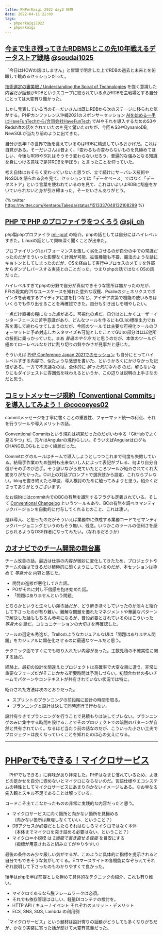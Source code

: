 ```yaml
---
title: PHPerKaigi 2022 day2 感想
date: 2022-04-11 22:00
tags:
  - phperkaigi2022
  - phperkaigi
---
```


## [今まで生き残ってきたRDBMSとこの先10年戦えるデータストア戦略](https://speakerdeck.com/soudai/database-now-and-in-the-past) [@soudai1025](https://twitter.com/soudai1025)

「今日はHOWの話はしません」と冒頭で明言した上でRDBの過去と未来とを俯瞰して眺めるセッションだった。

[技術選定の審美眼 / Understanding the Spiral of Technologies](https://speakerdeck.com/twada/understanding-the-spiral-of-technologies) を強く意識した内容だが話題がRDBというスコープに絞られている点がRDBを主戦場とする自分にとっては大変有り難かった。

しかし発表している当のそーだいさんは既にRDBから次のステージに移られた気がする。PHPカンファレンス沖縄2021のスポンサーセッション [AIを始める一手はHaveFunTechから/合同会社HaveFunTech](https://www.youtube.com/watch?v=kOhsJCW9YIE&t=13086s) でAIやそれを導入するためのS3やRedshiftの話をされていたのを見て驚いたのだが、今回もS3やDynamoDB, NewSQLが当たり前のように出てきた。

自分が長年ITの世界で飯を食えているのはRDBに精通しているおかげだ。これは自覚がある。そーだいさんは昔よく、「変わるもの変わらないものを見極めてほしい、今後もRDBやSQLはそうそう変わらないだろう、普遍的な強みとなる知識を身につける意味で是非RDBを学ぼう」と言ったことを仰っていた。

考え自体はおそらく変わっていないと思うが、立て続けにサーバレス技術やNoSQLを語られる姿を見て、セッションでは「データベース」ではなく「データストア」という言葉を使われているのを見て、これはいよいよRDBに胡座をかいていられないと身が引き締まった。そーだいさんありがとう。

{% twitter https://twitter.com/KentarouTakeda/status/1513337048132108289 %}

## [PHP で PHP のプロファイラをつくろう](https://speakerdeck.com/sji/php-de-php-falsepurohuairawotukurou) [@sji_ch](https://twitter.com/sji_ch)

php製phpプロファイラ [reli-prof](https://github.com/reliforp/reli-prof) の紹介。phpの話としては自分にはハイレベルすぎた。Linuxの話として興味深く聞くことが出来た。

プロファイリングはパフォーマンスを激しく劣化させるのが自分の中での常識だったのだがそういった影響なく計測が可能、拡張機能も不要、魔法のような話にキョトンとしてしまったのだが、OSを経由して実行中プロセスのメモリを外部からダンプしパースする実装とのことだった。つまりphpの話ではなくOSの話だった。

ハイレベルすぎてphpの分野で自分が真似できそうな箇所は無かったのだが、FFIの現実的(?)なユースケースを知れた意外な収穫、Psalmのジェネリクスでポインタを表現するアイディアに膝を打つなど、アイデア次第で機能の使いみちはいくらでも作り出せることを再確認できた。自分も引き出しを増やしたい。

一点だけ直接の糧になった点がある。可視化の点だ。自分はとにかくユーザーインターフェースに苦手意識があり、どんなツールを作るにもCLIの標準出力でお茶を濁して終わらせてしまうのだが、今回のツールでは主要な可視化ツールのフォーマットに予め対応しカスタマイズも可能としたことでGUIの部分はほぼ他所の技術に乗っかっていた。まあ *普通のやり方* だと思うのだが、本体のツールが極めてローレベルなだけに割り切りの鮮やかさが見事だと感じた。

そういえば [PHP Conference Japan 2021でのセッション](https://www.slideshare.net/shinjiigarashi/php-8-v8-javascript) も自分にとってハイレベルすぎる内容で、似たような感想を書いた、というかろくにかけなかった記憶がある。一方で不思議なのは、全体的に *解った気になれる* のだ。解らないなりにもダイジェストに雰囲気を味わえるというか、この辺りは説明の上手さなのだと思う。

## [コミットメッセージ規約「Conventional Commits」を導入してみよう！ ](https://speakerdeck.com/cocoeyes02/lets-use-conventional-commits) [@cocoeyes02](https://twitter.com/cocoeyes02)

commitメッセージを丁寧に書くことの重要性、フォーマット統一の利点、それを行うツールや導入メリットの話。

Conventional Commitsという規約は初耳だったのだがいわゆる「GitHubでよく見るやつ」だ。元々はAngularの規約らしい。そういえばAngularはログもCHANGELOGもとにかく綺麗だった。

Commitログのルールはチームで導入しようとしつつこれまで何度も失敗している。結局手作業のため強制も出来ないし人によって表記がブレる、何より自分自信がその手のが苦手。そう思いながら見ていたところツールが紹介されてくれ大変ありがたかった。CUI上の対話プロンプトで選択肢から設定、これならブレない。blogを書き終えたら早速、導入検討のために触ってみようと思う。紹介くださってありがとうございます。

なお規約にはcommit内でのBCの有無を識別するフラグも定義されている。そして [Conventional Changelog](https://github.com/conventional-changelog/conventional-changelog) というツールもあり、BCの有無を調べセマンティックバージョンを自動的に付与してくれるとのこと、これは凄い。

是非導入、と思ったのだがそういえば業務中に作成する業務コードでセマンティックバージョニングというのもそう無い、残念。いつかこのツールの便利さを感じられるようなOSS作者になってみたい。（なれるだろうか）

## [カオナビでのチーム開発の舞台裏](https://speakerdeck.com/sanogemaru/kaonabifalsetimukai-fa-falseli-ce)

チーム改善の話。最近は仕事の内容が微妙に変化してきたため、プロジェクトやチームの話はできるだけ積極的に聞くようにしているのだが、本セッションは極めて *等身大な* 内容と感じた。

* 開発の進捗が悪化してきた話。
* POがそれに対し不信感を抱き始めた話。
* 「問題はありませんという問題」

どちらかというと生々しい類の話だが、どう解きほぐしていったのか淡々と紹介して下さったのが有り難い。難解な問題を優れたマネジメントや華麗なパターンで解決した話ももちろん参考になるが、普段必要とされているのはこういった *等身大な* 話だ。コミュニケーションの大切さを再確認した。

ツールの選定も秀逸だ。TrelloのようなカジュアルなUIは「問題はありません問題」をカジュアルに顕在化させるのに最適なツールだと思う。

テクニック面ですぐにでも取り入れたい内容があった。工数見積の不確実性に関する話だ。

経験上、最初の設計を間違えたプロジェクトは高確率で大変な目に遭う。非常に重要なフェーズだがそこにかかる所要時間は予測しづらい。初顔合わせの多いチームでパターンやコンテキストが共有されていない状況では特に。

紹介された方法は次のとおりだった。

* スプリントのプランニングの前段階に設計の時間を取る。
* プランニングと設計は決して同時進行で行わない。

設計有りきでプランニングを行うことで見積もりは決してブレない。プランニングのみに集中する時間を設けることでそのプロジェクトでの暗黙のパターンが自然と共有されていく。なるほど当たり前の話なのだが、こういった小さい工夫でプロジェクトは良くなっていくことを知れたのは心の支えになる。

---

# [PHPerでもできる！マイクロサービス ](https://tech.quartetcom.co.jp/2022/04/11/phperkaigi-lets-build-microservices-in-php/)

「PHPでもできる」に興味があり拝見した。PHPはなまじ慣れているため、よほどの足かせを自分に嵌めないとマイクロにならないのだ。言語仕様やエコシステムの特性としてマイクロサービスにあまり向かないイメージもある。なお単なる先入観とスキル不足であることは解っている。

コードこそ出てこなかったものの非常に実践的な内容だったと思う。

* マイクロサービスに向く箇所と向かない箇所を見極める  
  （向かない箇所は無理しなくていい、ということ？）
* DBアクセスが必要だとしたらそれはむしろマイクロではなく本体  
  （本体までマイクロを突き詰める必要はない、ということ？）
* マイクロ＝小規模 は *2週間で書き直せる程度* を目安にする  
  （指標が用意されると組み立てがやりやすい）

最後の条件のみ少々厳しい気がするが、このように具体的に指標を提示されると自分でもできそうな気がしてくる。Eコマースサイトの各機能になぞらえてそれぞれ説明して下さったのもわかりやすくて良かった。

後半はphpを半ば前提とした極めて具体的なテクニックの紹介、これも有り難い。

* マイクロであるなら脱フレームワークは必須。
* それでも依存管理はほしい、軽量DIコンテナの検討を。
* HTTP API / キュー / イベント それぞれのメリット・デメリット
* ECS, SNS, SQS, Lambda の利用例

「マイクロサービス」という題材は設計寄りの話題がどうしても多くなりがちだが、かなり実装に寄った話が聞けて大変有意義だった。
